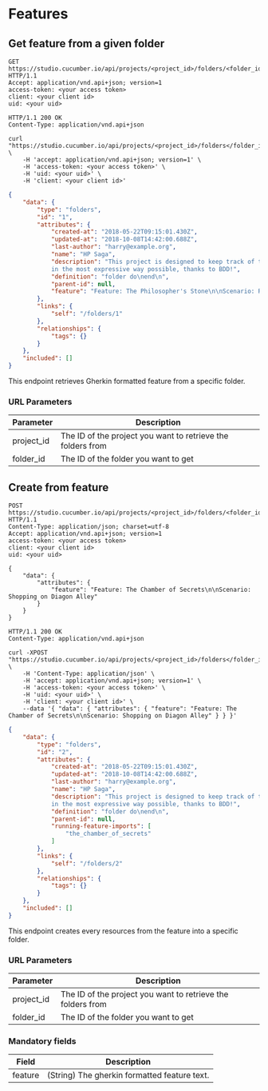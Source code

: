 # Features

## Get feature from a given folder

```http
GET https://studio.cucumber.io/api/projects/<project_id>/folders/<folder_id>/feature HTTP/1.1
Accept: application/vnd.api+json; version=1
access-token: <your access token>
client: <your client id>
uid: <your uid>
```

```http
HTTP/1.1 200 OK
Content-Type: application/vnd.api+json
```

```shell
curl "https://studio.cucumber.io/api/projects/<project_id>/folders</folder_id>/feature" \
    -H 'accept: application/vnd.api+json; version=1' \
    -H 'access-token: <your access token>' \
    -H 'uid: <your uid>' \
    -H 'client: <your client id>'
```

```json
{
    "data": {
        "type": "folders",
        "id": "1",
        "attributes": {
            "created-at": "2018-05-22T09:15:01.430Z",
            "updated-at": "2018-10-08T14:42:00.688Z",
            "last-author": "harry@example.org",
            "name": "HP Saga",
            "description": "This project is designed to keep track of the evolution of the HP saga,
            in the most expressive way possible, thanks to BDD!",
            "definition": "folder do\nend\n",
            "parent-id": null,
            "feature": "Feature: The Philosopher's Stone\n\nScenario: Read a Hogwarts letter"
        },
        "links": {
            "self": "/folders/1"
        },
        "relationships": {
            "tags": {}
        }
    },
    "included": []
}
```

This endpoint retrieves Gherkin formatted feature from a specific folder.


### URL Parameters

Parameter | Description
--------- | -----------
project_id | The ID of the project you want to retrieve the folders from
folder_id | The ID of the folder you want to get

## Create from feature

```http
POST https://studio.cucumber.io/api/projects/<project_id>/folders/<folder_id>/create_from_feature HTTP/1.1
Content-Type: application/json; charset=utf-8
Accept: application/vnd.api+json; version=1
access-token: <your access token>
client: <your client id>
uid: <your uid>

{
    "data": {
        "attributes": {
            "feature": "Feature: The Chamber of Secrets\n\nScenario: Shopping on Diagon Alley"
        }
    }
}
```

```http
HTTP/1.1 200 OK
Content-Type: application/vnd.api+json
```

```shell
curl -XPOST "https://studio.cucumber.io/api/projects/<project_id>/folders</folder_id>/create_from_feature" \
    -H 'Content-Type: application/json' \
    -H 'accept: application/vnd.api+json; version=1' \
    -H 'access-token: <your access token>' \
    -H 'uid: <your uid>' \
    -H 'client: <your client id>' \
    --data '{ "data": { "attributes": { "feature": "Feature: The Chamber of Secrets\n\nScenario: Shopping on Diagon Alley" } } }'
```

```json
{
    "data": {
        "type": "folders",
        "id": "2",
        "attributes": {
            "created-at": "2018-05-22T09:15:01.430Z",
            "updated-at": "2018-10-08T14:42:00.688Z",
            "last-author": "harry@example.org",
            "name": "HP Saga",
            "description": "This project is designed to keep track of the evolution of the HP saga,
            in the most expressive way possible, thanks to BDD!",
            "definition": "folder do\nend\n",
            "parent-id": null,
            "running-feature-imports": [
                "the_chamber_of_secrets"
            ]
        },
        "links": {
            "self": "/folders/2"
        },
        "relationships": {
            "tags": {}
        }
    },
    "included": []
}
```

This endpoint creates every resources from the feature into a specific folder.

### URL Parameters

Parameter | Description
--------- | -----------
project_id | The ID of the project you want to retrieve the folders from
folder_id | The ID of the folder you want to get

### Mandatory fields

Field | Description
--------- | -----------
feature   | (String) The gherkin formatted feature text.